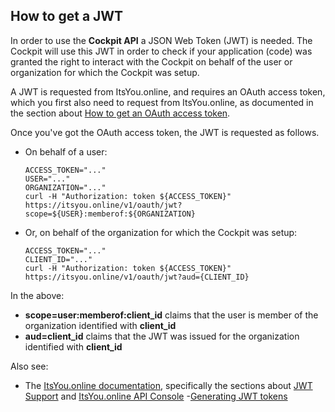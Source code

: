 ## How to get a JWT

In order to use the **Cockpit API** a JSON Web Token (JWT) is needed. The Cockpit will use this JWT in order to check if your application (code) was granted the right to interact with the Cockpit on behalf of the user or organization for which the Cockpit was setup.

A JWT is requested from ItsYou.online, and requires an OAuth access token, which you first also need to request from ItsYou.online, as documented in the section about [How to get an OAuth access token](../Get_oauth_access_token/Get_oauth_access_token.md).

Once you've got the OAuth access token, the JWT is requested as follows.

- On behalf of a user:

  ```
  ACCESS_TOKEN="..."
  USER="..."
  ORGANIZATION="..."
  curl -H "Authorization: token ${ACCESS_TOKEN}" https://itsyou.online/v1/oauth/jwt?scope=${USER}:memberof:${ORGANIZATION}
  ```

- Or, on behalf of the organization for which the Cockpit was setup:

  ```
  ACCESS_TOKEN="..."
  CLIENT_ID="..."
  curl -H "Authorization: token ${ACCESS_TOKEN}" https://itsyou.online/v1/oauth/jwt?aud={CLIENT_ID}
  ```

In the above:
- **scope=user:memberof:client_id** claims that the user is member of the organization identified with **client_id**
- **aud=client_id** claims that the JWT was issued for the organization identified with **client_id**

Also see:
- The [ItsYou.online documentation](https://www.gitbook.com/book/gig/itsyouonline/details), specifically the sections about [JWT Support](https://gig.gitbooks.io/itsyouonline/content/oauth2/jwt.html) and [ItsYou.online API Console](https://itsyou.online/apidocumentation)
-[Generating JWT tokens](../JWT/JWT.md)

